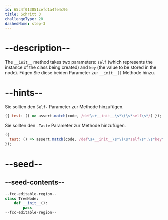 ```yaml
---
id: 65c4f013851cefd1a4fe4c96
title: Schritt 3
challengeType: 20
dashedName: step-3
---
```


# --description--

The `__init__` method takes two parameters: `self` (which represents the instance of the class being created) and `key` (the value to be stored in the node). Fügen Sie diese beiden Parameter zur `__init__()` Methode hinzu.

# --hints--

Sie sollten den `Self-` Parameter zur Methode hinzufügen.

```js
({ test: () => assert.match(code, /def\s+__init__\s*\(\s*self\s*/) });
```

Sie sollten den `-Taste` Parameter zur Methode hinzufügen.

```js
({
  test: () => assert.match(code, /def\s+__init__\s*\(\s*self\s*,\s*key\s*\)/)
});
```

# --seed--

## --seed-contents--

```py
--fcc-editable-region--
class TreeNode:
    def __init__():
        pass
--fcc-editable-region--
```
